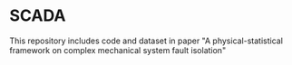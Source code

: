 # SCADA
This repository includes code and dataset in paper "A physical-statistical framework on complex mechanical system fault isolation"

